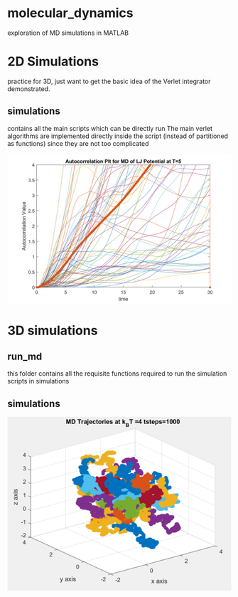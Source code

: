 # molecular_dynamics
exploration of MD simulations in MATLAB

# 2D Simulations
practice for 3D, just want to get the basic idea of the Verlet integrator demonstrated.

## simulations
contains all the main scripts which can be directly run
The main verlet algorithms are implemented directly inside the script (instead of partitioned as functions) since they are not too complicated

![fig](sample_figures/2D_Autocorrelation_Plt_at_T=5.png?raw=true)

 
# 3D simulations

## run_md
this folder contains all the requisite functions required to run the simulation scripts in simulations

## simulations

![fig](sample_figures/3D_trajectory_sample.png?raw=true)
